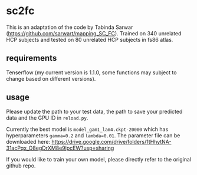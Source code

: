 # sc2fc

This is an adaptation of the code by Tabinda Sarwar (https://github.com/sarwart/mapping_SC_FC).
Trained on 340 unrelated HCP subjects and tested on 80 unrelated HCP subjects in fs86 atlas.

## requirements
Tenserflow (my current version is 1.1.0, some functions may subject to change based on different versions).

## usage
Please update the path to your test data, the path to save your predicted data and the GPU ID in `reload.py`.

Currently the best model is `model_gam1_lam4.ckpt-20000` which has hyperparameters `gamma=0.2` and `lambda=0.01`. The parameter file can be downloaded here: https://drive.google.com/drive/folders/1tHhytNA-31acPqx_O8egDrXM8e9lpcEW?usp=sharing 

If you would like to train your own model, please directly refer to the original github repo.
